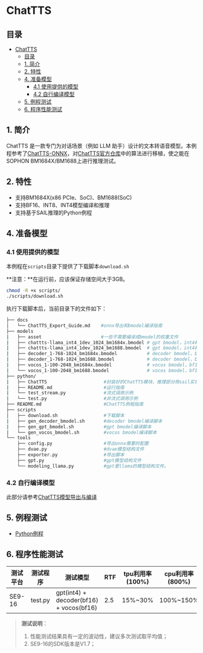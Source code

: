 # ChatTTS

## 目录
- [ChatTTS](#chattts)
  - [目录](#目录)
  - [1. 简介](#1-简介)
  - [2. 特性](#2-特性)
  - [4. 准备模型](#4-准备模型)
    - [4.1 使用提供的模型](#41-使用提供的模型)
    - [4.2 自行编译模型](#42-自行编译模型)
  - [5. 例程测试](#5-例程测试)
  - [6. 程序性能测试](#6-程序性能测试)

## 1. 简介
ChatTTS 是一款专门为对话场景（例如 LLM 助手）设计的文本转语音模型。本例程参考了[ChatTTS-ONNX](https://github.com/ZillaRU/ChatTTS-ONNX)，对[ChatTTS官方仓库](https://github.com/2noise/ChatTTS)中的算法进行移植，使之能在SOPHON BM1684X/BM1688上进行推理测试。


## 2. 特性
* 支持BM1684X(x86 PCIe、SoC)、BM1688(SoC)
* 支持BF16、INT8、INT4模型编译和推理
* 支持基于SAIL推理的Python例程

## 4. 准备模型

### 4.1 使用提供的模型

​本例程在`scripts`目录下提供了下载脚本`download.sh`

**注意：**在运行前，应该保证存储空间大于3GB。

```bash
chmod -R +x scripts/
./scripts/download.sh
```

执行下载脚本后，当前目录下的文件如下：

```bash
├── docs
│   └── ChatTTS_Export_Guide.md    #onnx导出和bmodel编译指南
├── models
|   ├── asset                      #一些不需要编译成bmodel的权重文件
|   ├── chattts-llama_int4_1dev_1024_bm1684x.bmodel # gpt bmodel，int4精度，使用1个device，seq_len=1024，运行在bm1684x。
|   ├── chattts-llama_int4_1dev_1024_bm1688.bmodel  # gpt bmodel，int4精度，使用1个device，seq_len=1024，运行在bm1688。
|   ├── decoder_1-768-1024_bm1684x.bmodel           # decoder bmodel，bf16精度，输入大小为[1,768,1024]，运行在bm1684x
|   ├── decoder_1-768-1024_bm1688.bmodel            # decoder bmodel，bf16精度，输入大小为[1,768,1024]，运行在bm1688
|   ├── vocos_1-100-2048_bm1684x.bmodel             # vocos bmodel，bf16精度，输入大小为[1,100,2048]，运行在bm1684x
|   └── vocos_1-100-2048_bm1688.bmodel              # vocos bmodel，bf16精度，输入大小为[1,100,2048]，运行在bm1684x
├── python/
|   ├── ChatTTS                     #封装好的ChatTTS模块，推理部分用sail实现。
|   ├── README.md                   #运行指南
|   └── test_stream.py              #流式调用示例
|   └── test.py                     #非流式调用示例
├── README.md                       #ChatTTS例程指南
├── scripts                         
│   ├── download.sh                 #下载脚本
|   ├── gen_decoder_bmodel.sh       #decoder bmodel编译脚本
|   ├── gen_gpt_bmodel.sh           #gpt bmodel编译脚本
|   └── gen_vocos_bmodel.sh         #vocos bmodel编译脚本
└── tools
    ├── config.py                   #导出onnx需要的配置
    ├── dvae.py                     #dvae模型结构文件
    ├── exporter.py                 #导出脚本
    ├── gpt.py                      #gpt模型结构文件
    └── modeling_llama.py           #gpt里llama的模型结构文件。
```


### 4.2 自行编译模型

此部分请参考[ChatTTS模型导出与编译](./docs/ChatTTS_Export_Guide.md)

## 5. 例程测试

- [Python例程](./python/README.md)

## 6. 程序性能测试

|    测试平台   |     测试程序       |           测试模型                     |   RTF  | tpu利用率(100%) | cpu利用率(800%) | 
| -----------  | ----------------  | ---------------------------            | ------ | --------       | --------- |
|     SE9-16   |  test.py         | gpt(int4) + decoder(bf16) + vocos(bf16) |   2.5 | 15%~30%        |  100%~150% |

> **测试说明**：  
> 1. 性能测试结果具有一定的波动性，建议多次测试取平均值；
> 2. SE9-16的SDK版本是V1.7；
